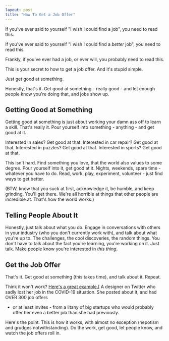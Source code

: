 ```yaml
---
layout: post
title: "How To Get a Job Offer"
---
```


If you've ever said to yourself "I wish I could find a job", you need to read
this. 

If you've ever said to yourself "I wish I could find a *better* job", you need
to read this.

Frankly, if you've ever had a job, or ever will, you probably need to read
this.

This is your secret to how to get a job offer. And it's stupid simple.

Just get good at something. 

Honestly, that's it. Get good at something - really good - and let enough people
know you're doing that, and jobs show up.

## Getting Good at Something

Getting good at something is just about working your damn ass off to learn a
skill. That's really it. Pour yourself into something - anything - and get good
at it. 

Interested in sales? Get good at that.
Interested in car repair? Get good at that. 
Interested in puzzles? Get good at that.
Interested in sports? Get good at that.

This isn't hard. Find something you love, that the world also values to some
degree. Pour yourself into it, get good at it. Nights, weekends, spare time -
whatever you have to do. Read, work, play, experiment, volunteer - just find
ways to get better. 

(BTW, know that you suck at first, acknowledge it, be humble, and keep grinding.
You'll get there. We're all horrible at things that other people are incredible
at. That's how the world works.)

## Telling People About It

Honestly, just talk about what you do. Engage in conversations with others in
your industry (who you don't currently work with), and talk about what you're up
to. The challenges, the cool discoveries, the random things. You don't have to
talk about the fact you're learning, you're working on it. Just talk. Make
people know you're interested in _this thing_.

## Get the Job Offer

That's it. Get good at something (this takes time), and talk about it. Repeat.

Think it won't work? [Here's a great example.][twitter][ A designer on Twitter who sadly
lost her job in the COVID-19 situation. She posted about it, and had OVER 300 job offers
- or at least invites - from a litany of big startups who would probably offer 
her even a better job than she had previously.

Here's the point. This is how it works, with almost no exception (nepotism and
grudges notwithstanding). Do the work, get good, let people know, and watch the 
job offers roll in.

[twitter]: https://twitter.com/Soengle/status/1258076880256679938

